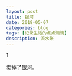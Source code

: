 ```yaml
---
layout: post
title: 银河
date: 2018-05-07
categories: blog
tags: [记录生活的点点滴滴]
description: 流水账
---
```


1 

卖掉了银河。






